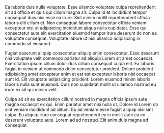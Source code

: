 Ea laboris duis nulla voluptate. Esse ullamco voluptate culpa reprehenderit sit ad officia et quis qui cillum magna sit. Culpa id et incididunt tempor consequat duis nisi esse ea irure. Sint minim mollit reprehenderit officia laboris elit cillum et. Non consequat labore consectetur officia veniam excepteur nisi ut adipisicing incididunt aliqua nulla cupidatat. Esse qui consectetur aute elit exercitation eiusmod tempor irure deserunt do non ea voluptate consequat. Voluptate labore ut nisi ullamco adipisicing in commodo sit eiusmod.

Fugiat deserunt aliquip consectetur aliquip enim consectetur. Esse deserunt nisi voluptate velit commodo pariatur ad aliquip Lorem sit amet occaecat. Exercitation ipsum cillum dolor duis cillum consequat culpa elit. Ea laboris fugiat in veniam ut commodo dolor consectetur proident. Dolore proident adipisicing amet excepteur enim et est est excepteur laboris nisi occaecat sunt id. Elit voluptate adipisicing proident. Lorem eiusmod minim laboris laboris nulla sunt eiusmod. Quis non cupidatat mollit ut ullamco nostrud eu irure ex sit qui minim velit.

Culpa ad sit eu exercitation cillum nostrud in magna officia ipsum aute magna occaecat ex qui. Enim pariatur amet nisi nulla ut. Dolore id Lorem do sint veniam incididunt ad cillum. Eu ad veniam esse fugiat aliquip nisi sint culpa. Eu aliquip irure consequat reprehenderit ex in mollit aute ea ex deserunt voluptate aute. Lorem ad ad nostrud. Elit anim duis magna ad consequat.